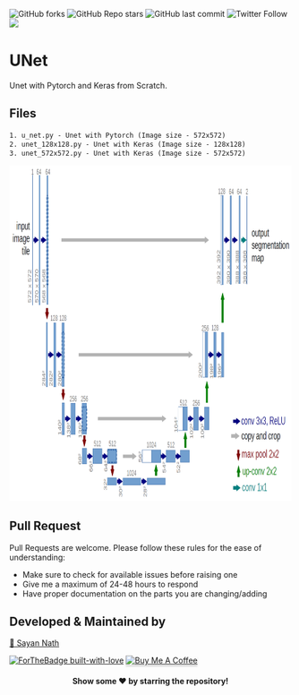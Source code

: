 ![GitHub forks](https://img.shields.io/github/forks/sayannath/UNet-Implementation?style=for-the-badge)
![GitHub Repo stars](https://img.shields.io/github/stars/sayannath/UNet-Implementation?style=for-the-badge)
![GitHub last commit](https://img.shields.io/github/last-commit/sayannath/UNet-Implementation?style=for-the-badge)
![Twitter Follow](https://img.shields.io/twitter/follow/SayanNa20204009?style=for-the-badge)
<a href="https://github.com/sayannath/UNet-Implementation/graphs/contributors">
  <img src="https://contrib.rocks/image?repo=sayannath/UNet-Implementation" />
</a>

# UNet

Unet with Pytorch and Keras from Scratch.
<br>

## Files
```
1. u_net.py - Unet with Pytorch (Image size - 572x572)
2. unet_128x128.py - Unet with Keras (Image size - 128x128)
3. unet_572x572.py - Unet with Keras (Image size - 572x572)
```

<img src="images/model_architecture.png" height=600 width=1200>

## Pull Request

Pull Requests are welcome. Please follow these rules for the ease of understanding:
* Make sure to check for available issues before raising one
* Give me a maximum of 24-48 hours to respond
* Have proper documentation on the parts you are changing/adding

## Developed & Maintained by

[👨 Sayan Nath](https://sayannath.biz/)

[![ForTheBadge built-with-love](http://ForTheBadge.com/images/badges/built-with-love.svg)](https://github.com/sayannath)
<a href="https://www.buymeacoffee.com/sayannath235" target="_blank"><img src="https://www.buymeacoffee.com/assets/img/custom_images/orange_img.png" alt="Buy Me A Coffee" style="height: 41px !important;width: 174px !important;box-shadow: 0px 3px 2px 0px rgba(190, 190, 190, 0.5) !important;-webkit-box-shadow: 0px 3px 2px 0px rgba(190, 190, 190, 0.5) !important;" ></a>

<div align="center">
  
#### Show some ❤️ by starring the repository!
</div>
